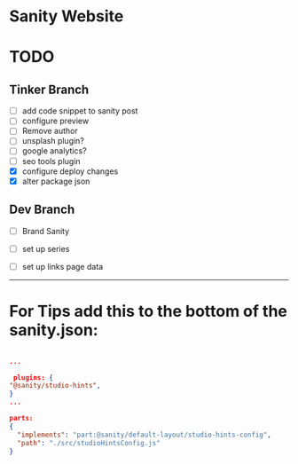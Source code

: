 # Sanity Website

# TODO

## Tinker Branch

- [ ] add code snippet to sanity post
- [ ] configure preview
- [ ] Remove author
- [ ] unsplash plugin?
- [ ] google analytics?
- [ ] seo tools plugin
- [x] configure deploy changes
- [x] alter package json

## Dev Branch

- [ ] Brand Sanity
- [ ] set up series
- [ ] set up links page data


----

# For Tips add this to the bottom of the sanity.json:

```json

...

 plugins: {
"@sanity/studio-hints",
}
...

parts:
{
  "implements": "part:@sanity/default-layout/studio-hints-config",
  "path": "./src/studioHintsConfig.js"
}

```
